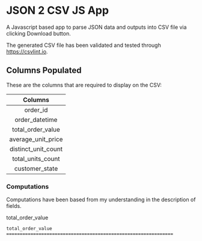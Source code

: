 # JSON 2 CSV JS App

A Javascript based app to parse JSON data and outputs into CSV file via clicking Download button.

The generated CSV file has been validated and tested through https://csvlint.io. 

## Columns Populated

These are the columns that are required to display on the CSV:

| Columns |
| :---: | 
| order_id |
| order_datetime |
| total_order_value |
| average_unit_price |
| distinct_unit_count |
| total_units_count |
| customer_state |

### Computations

Computations have been based from my understanding in the description of fields.

total_order_value

```
total_order_value                                                                ==============================================================                                                                                                               
```

